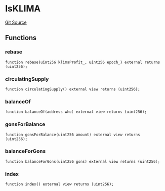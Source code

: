 # IsKLIMA
[Git Source](https://github.com/KlimaDAO/klimadao-solidity/blob/0daf6561853dcea28093c3f0ddf1098de21c5de2/src/protocol/staking/regular/KlimaStaking_v2.sol)


## Functions
### rebase


```solidity
function rebase(uint256 klimaProfit_, uint256 epoch_) external returns (uint256);
```

### circulatingSupply


```solidity
function circulatingSupply() external view returns (uint256);
```

### balanceOf


```solidity
function balanceOf(address who) external view returns (uint256);
```

### gonsForBalance


```solidity
function gonsForBalance(uint256 amount) external view returns (uint256);
```

### balanceForGons


```solidity
function balanceForGons(uint256 gons) external view returns (uint256);
```

### index


```solidity
function index() external view returns (uint256);
```

